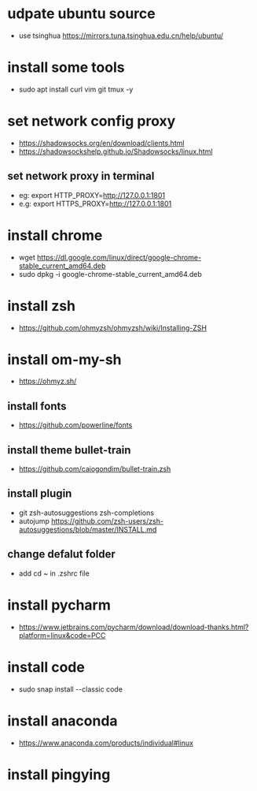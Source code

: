 # udpate ubuntu source
- use tsinghua https://mirrors.tuna.tsinghua.edu.cn/help/ubuntu/

# install some tools
- sudo apt install curl vim git tmux -y

# set network config proxy
- https://shadowsocks.org/en/download/clients.html
- https://shadowsockshelp.github.io/Shadowsocks/linux.html

## set network proxy in terminal
- eg: export HTTP_PROXY=http://127.0.0.1:1801
- e.g: export HTTPS_PROXY=http://127.0.0.1:1801
 
# install chrome
- wget https://dl.google.com/linux/direct/google-chrome-stable_current_amd64.deb
- sudo dpkg -i google-chrome-stable_current_amd64.deb

# install zsh
- https://github.com/ohmyzsh/ohmyzsh/wiki/Installing-ZSH
# install om-my-sh
- https://ohmyz.sh/
## install fonts
- https://github.com/powerline/fonts
## install theme bullet-train
- https://github.com/caiogondim/bullet-train.zsh
## install plugin
- git zsh-autosuggestions zsh-completions
- autojump https://github.com/zsh-users/zsh-autosuggestions/blob/master/INSTALL.md
## change defalut folder
- add cd ~ in .zshrc file

# install pycharm
- https://www.jetbrains.com/pycharm/download/download-thanks.html?platform=linux&code=PCC
# install code
- sudo snap install --classic code  
# install anaconda
- https://www.anaconda.com/products/individual#linux

# install pingying
